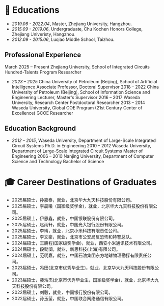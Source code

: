 
# 📖 Educations
- *2019.06 - 2022.04*, Master, Zhejiang University, Hangzhou.
- *2015.09 - 2019.06*, Undergraduate, Chu Kochen Honors College, Zhejiang Univeristy, Hangzhou.
- *2012.09 - 2015.06*, Luqiao Middle School, Taizhou.
## Professional Experience
March 2025 – Present
Zhejiang University, School of Integrated Circuits
Hundred-Talents Program Researcher
- *2023 – 2025*
China University of Petroleum (Beijing), School of Artificial Intelligence
Associate Professor, Doctoral Supervisor
2018 – 2022
China University of Petroleum (Beijing), School of Information Science and Engineering
Lecturer, Master's Supervisor
2016 – 2017
Waseda University, Research Center
Postdoctoral Researcher
2013 – 2014
Waseda University, Global COE Program (21st Century Center of Excellence)
GCOE Researcher

## Education Background
- *2012 – 2015*, Waseda University, Department of Large-Scale Integrated Circuit Systems
Ph.D. in Engineering
2010 – 2012
Waseda University, Department of Large-Scale Integrated Circuit Systems
Master of Engineering
2006 – 2010
Nanjing University, Department of Computer Science and Technology
Bachelor of Science

# 🎓 Career Destinations of Graduates​
- 2025届硕士，孙嘉泰，就业，北京华大九天科技股份有限公司。
- 2025届硕士，李晨曦（国家级奖学金)，就业，北京华大九天科技股份有限公司。
- 2025届硕士，伊恩鑫，就业，中国银联股份有限公司。
- 2025届硕士，赵雨轩，就业，中国光大银行股份有限公司。
- 2025届硕士，李靖，就业，北京小米科技有限责任公司。
- 2025届硕士，李文豪，就业，北京市公安局反恐怖和特警总队。
- 2024届硕士，王腾程(国家级奖学金)，就业，西安小米通讯技术有限公司。
- 2024届硕士，段懿洳，就业，新思科技(上海)有限公司。
- 2024届硕士，范明嘉，就业，中国石油集团东方地球物理勘探有限责任公司。
- 2023届硕士，冯田(北京市优秀毕业生)，就业，北京华大九天科技股份有限公司。
- 2023届硕士，裴浩杰(北京市优秀毕业生，国家级奖学金)，就业，北京华大九天科技股份有限公司。
- 2022届硕士，刘毅，就业，中国银行股份有限公司。
- 2022届硕士，孙玉莹，就业，中国联合网络通信有限公司。

